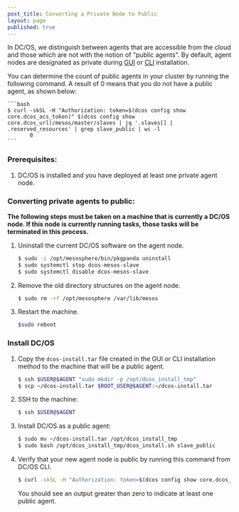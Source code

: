 ```yaml
---
post_title: Converting a Private Node to Public  
layout: page
published: true
---
```


In DC/OS, we distinguish between agents that are accessible from the cloud and those which are not with the notion of "public agents". By default, agent nodes are designated as private during [GUI](/administration/installing/custom/gui/) or [CLI](/administration/installing/custom/cli/) installation.

You can determine the count of public agents in your cluster by running the following command. A result of 0 means that you do not have a public agent, as shown below:

    ```bash
    $ curl -skSL -H "Authorization: token=$(dcos config show core.dcos_acs_token)" $(dcos config show core.dcos_url)/mesos/master/slaves | jq '.slaves[] | .reserved_resources' | grep slave_public | wc -l
           0
    ```

### Prerequisites:

1. DC/OS is installed and you have deployed at least one private agent node.

### Converting private agents to public:

**The following steps must be taken on a machine that is currently a DC/OS node. If this node is currently running tasks, those tasks will be terminated in this process.**

1.  Uninstall the current DC/OS software on the agent node.

    ```bash
    $ sudo -i /opt/mesosphere/bin/pkgpanda uninstall
    $ sudo systemctl stop dcos-mesos-slave
    $ sudo systemctl disable dcos-mesos-slave
    ```

1.  Remove the old directory structures on the agent node.

    ```bash
    $ sudo rm -rf /opt/mesosphere /var/lib/mesos
    ```

1.  Restart the machine.

    ```bash
    $sudo reboot
    ```

### Install DC/OS

1.  Copy the `dcos-install.tar` file created in the GUI or CLI installation method to the machine that will be a public agent.

    ```bash
    $ ssh $USER@$AGENT "sudo mkdir -p /opt/dcos_install_tmp"
    $ scp ~/dcos-install.tar $ROOT_USER@$AGENT:~/dcos-install.tar
    ```

1.  SSH to the machine:

    ```bash
    $ ssh $USER@$AGENT
    ```

1.  Install DC/OS as a public agent:

    ```bash
    $ sudo mv ~/dcos-install.tar /opt/dcos_install_tmp
    $ sudo bash /opt/dcos_install_tmp/dcos_install.sh slave_public
    ```

1.  Verify that your new agent node is public by running this command from DC/OS CLI.

    ```bash
    $ curl -skSL -H "Authorization: token=$(dcos config show core.dcos_acs_token)" $(dcos config show core.dcos_url)/mesos/master/slaves | jq '.slaves[] | .reserved_resources' | grep slave_public | wc -l
    ```

    You should see an output greater than zero to indicate at least one public agent.
